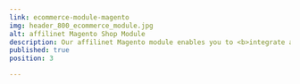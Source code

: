 ```yaml
---
link: ecommerce-module-magento
img: header_800_ecommerce_module.jpg
alt: affilinet Magento Shop Module
description: Our affilinet Magento module enables you to <b>integrate all of the essential affiliate marketing features</b> into the Magento store environment, without code modification.
published: true
position: 3

---
```


